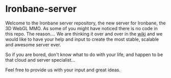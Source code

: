 Ironbane-server
===============

Welcome to the Ironbane server repository, the new server for Ironbane, the 3D WebGL MMO.
As some of you might have noticed there is no code in this repo. The reason.... 
We are thinking it over and over in the [wiki](https://github.com/ironbane/ironbane-server/wiki) and we would like to have your help and input to create the most stable, scalable and awesome server ever.

So if you are bored, don't know what to do with your life, and happen to be that cloud and server specialist...

Feel free to provide us with your input and great ideas.
